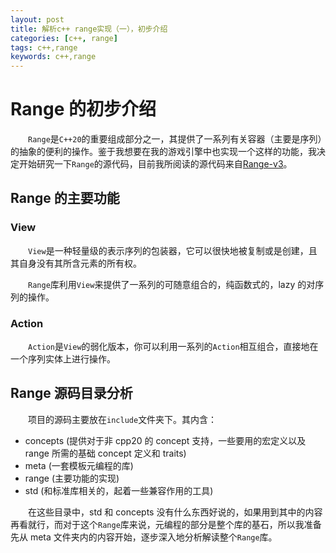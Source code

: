 ```yaml
---
layout: post
title: 解析c++ range实现（一），初步介绍
categories: [c++, range]
tags: c++,range
keywords: c++,range
---
```


# Range 的初步介绍

&emsp;&emsp;`Range`是`C++20`的重要组成部分之一，其提供了一系列有关容器（主要是序列）的抽象的便利的操作。鉴于我想要在我的游戏引擎中也实现一个这样的功能，我决定开始研究一下`Range`的源代码，目前我所阅读的源代码来自[Range-v3](https://github.com/ericniebler/range-v3)。

## Range 的主要功能

### View

&emsp;&emsp;`View`是一种轻量级的表示序列的包装器，它可以很快地被复制或是创建，且其自身没有其所含元素的所有权。

&emsp;&emsp;`Range`库利用`View`来提供了一系列的可随意组合的，纯函数式的，lazy 的对序列的操作。

### Action

&emsp;&emsp;`Action`是`View`的弱化版本，你可以利用一系列的`Action`相互组合，直接地在一个序列实体上进行操作。

## Range 源码目录分析

&emsp;&emsp;项目的源码主要放在`include`文件夹下。其内含：

-   concepts (提供对于非 cpp20 的 concept 支持，一些要用的宏定义以及 range 所需的基础 concept 定义和 traits)
-   meta (一套模板元编程的库)
-   range (主要功能的实现)
-   std (和标准库相关的，起着一些兼容作用的工具)

&emsp;&emsp;在这些目录中，std 和 concepts 没有什么东西好说的，如果用到其中的内容再看就行，而对于这个`Range`库来说，元编程的部分是整个库的基石，所以我准备先从 meta 文件夹内的内容开始，逐步深入地分析解读整个`Range`库。
